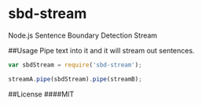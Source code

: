 sbd-stream
==========

Node.js Sentence Boundary Detection Stream

##Usage
Pipe text into it and it will stream out sentences.

```javascript
var sbdStream = require('sbd-stream');

streamA.pipe(sbdStream).pipe(streamB);
```

##License
####MIT
